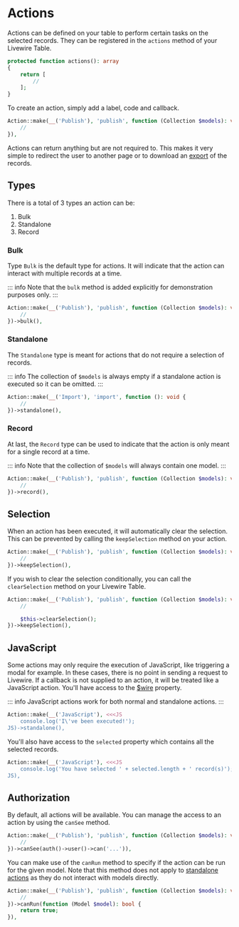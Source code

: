# Actions

Actions can be defined on your table to perform certain tasks on the selected records. They can be registered in
the `actions` method of your Livewire Table.

```php
protected function actions(): array
{
    return [
        //
    ];
}
```

To create an action, simply add a label, code and callback.

```php
Action::make(__('Publish'), 'publish', function (Collection $models): void {
    //
}),
```

Actions can return anything but are not required to. This makes it very simple to redirect the user to another page or to download an [export](/usage/exports) of the records.

## Types

There is a total of 3 types an action can be:

1. Bulk
2. Standalone
3. Record

### Bulk

Type `Bulk` is the default type for actions. It will indicate that the action can interact with multiple records at a time.

::: info
Note that the `bulk` method is added explicitly for demonstration purposes only.
:::

```php
Action::make(__('Publish'), 'publish', function (Collection $models): void {
    //
})->bulk(),
```

### Standalone

The `Standalone` type is meant for actions that do not require a selection of records.

::: info
The collection of `$models` is always empty if a standalone action is executed so it can be omitted.
:::

```php
Action::make(__('Import'), 'import', function (): void {
    //
})->standalone(),
```

### Record

At last, the `Record` type can be used to indicate that the action is only meant for a single record at a time.

::: info
Note that the collection of `$models` will always contain one model.
:::

```php
Action::make(__('Publish'), 'publish', function (Collection $models): void {
    //
})->record(),
```

## Selection

When an action has been executed, it will automatically clear the selection. This can be prevented by calling the `keepSelection` method on your action.

```php
Action::make(__('Publish'), 'publish', function (Collection $models): void {
    //
})->keepSelection(),
```

If you wish to clear the selection conditionally, you can call the `clearSelection` method on your Livewire Table.

```php
Action::make(__('Publish'), 'publish', function (Collection $models): void {
    //

    $this->clearSelection();
})->keepSelection(),
```

## JavaScript

Some actions may only require the execution of JavaScript, like triggering a modal for example. In these cases, there is no point in sending a request to Livewire. If a callback is not supplied to an action, it will be treated like a JavaScript action. You'll have access to the [$wire](https://livewire.laravel.com/docs/javascript#the-wire-object) property.

::: info
JavaScript actions work for both normal and standalone actions.
:::

```php
Action::make(__('JavaScript'), <<<JS
    console.log('I\'ve been executed!');
JS)->standalone(),
```

You'll also have access to the `selected` property which contains all the selected records.

```php
Action::make(__('JavaScript'), <<<JS
    console.log('You have selected ' + selected.length + ' record(s)');
JS),
```

## Authorization

By default, all actions will be available. You can manage the access to an action by using the `canSee` method.

```php
Action::make(__('Publish'), 'publish', function (Collection $models): void {
    //
})->canSee(auth()->user()->can('...')),
```

You can make use of the `canRun` method to specify if the action can be run for the given model. Note that this method does not apply to [standalone actions](#standalone) as they do not interact with models directly.

```php
Action::make(__('Publish'), 'publish', function (Collection $models): void {
    //
})->canRun(function (Model $model): bool {
    return true;
}),
```
